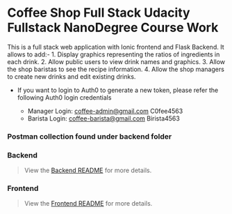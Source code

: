 # Coffee Shop Full Stack Udacity Fullstack NanoDegree Course Work
 This is a full stack web application with Ionic frontend and Flask Backend. It allows to add:-
    1. Display graphics representing the ratios of ingredients in each drink.
    2. Allow public users to view drink names and graphics.
    3. Allow the shop baristas to see the recipe information.
    4. Allow the shop managers to create new drinks and edit existing drinks.

 - If you want to login to Auth0 to generate a new token, please refer the following Auth0 login credentials

    - Manager Login:  coffee-admin@gmail.com C0fee4563
    - Barista Login:  coffee-barista@gmail.com Birista4563

























































    
### Postman collection found under backend folder
### Backend
> View the [Backend README](./backend/README.md) for more details.
### Frontend
> View the [Frontend README](./frontend/README.md) for more details.

